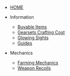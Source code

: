 <!-- docs/_sidebar.md -->


* [HOME](/)
* Information

  * [Buyable Items](Buyable-Items)
  * [Gearsets Crafting Cost](Gearsets)
  * [Glowing Sights](Glowing-Sights)
  * [Guides](Guides)
* Mechanics

  * [Farming Mechanics](Farming)
  * [Weapon Recoils](Recoil)
